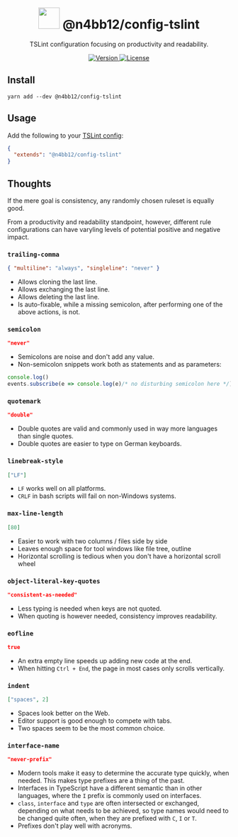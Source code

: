 <h1 align="center">
  <img src="https://konpa.github.io/devicon/devicon.git/icons/typescript/typescript-original.svg" height="48">
  @n4bb12/config-tslint
</h1>

<p align="center">
  TSLint configuration focusing on productivity and readability.
</p>

<p align="center">
  <a href="https://www.npmjs.com/package/@n4bb12/config-tslint">
    <img alt="Version" src="https://flat.badgen.net/npm/v/@n4bb12/config-tslint?icon=npm">
  </a>
  <a href="https://raw.githubusercontent.com/n4bb12/config-tslint/master/LICENSE">
    <img alt="License" src="https://flat.badgen.net/github/license/n4bb12/config-tslint?icon=github">
  </a>
</p>

## Install

```
yarn add --dev @n4bb12/config-tslint
```

## Usage

Add the following to your [TSLint config](https://palantir.github.io/tslint/usage/configuration):

```json
{
  "extends": "@n4bb12/config-tslint"
}
```


## Thoughts

If the mere goal is consistency, any randomly chosen ruleset is equally good.

From a productivity and readability standpoint, however, different rule configurations can have varyling levels of potential positive and negative impact.

### `trailing-comma`

```json
{ "multiline": "always", "singleline": "never" }
```

- Allows cloning the last line.
- Allows exchanging the last line.
- Allows deleting the last line.
- Is auto-fixable, while a missing semicolon, after performing one of the above actions, is not.

### `semicolon`

```json
"never"
```

- Semicolons are noise and don't add any value.
- Non-semicolon snippets work both as statements and as parameters:

```ts
console.log()
events.subscribe(e => console.log(e)/* no disturbing semicolon here */)
```

### `quotemark`

```json
"double"
```

- Double quotes are valid and commonly used in way more languages than single quotes.
- Double quotes are easier to type on German keyboards.

<!-- ### `arrow-parens`

```json
"ban-single-arg-parens"
``` -->

### `linebreak-style`

```json
["LF"]
```

- `LF` works well on all platforms.
- `CRLF` in bash scripts will fail on non-Windows systems.

### `max-line-length`

```json
[80]
```

- Easier to work with two columns / files side by side
- Leaves enough space for tool windows like file tree, outline
- Horizontal scrolling is tedious when you don't have a horizontal scroll wheel

<!-- ### `member-access`

  "options": "no-public",
  "severity": "warning" -->

<!-- ### `no-trailing-whitespace`

  "severity": "warning" -->

### `object-literal-key-quotes`

```json
"consistent-as-needed"
```

- Less typing is needed when keys are not quoted.
- When quoting is however needed, consistency improves readability.

### `eofline`

```json
true
```

- An extra empty line speeds up adding new code at the end.
- When hitting `Ctrl + End`, the page in most cases only scrolls vertically.

### `indent`

```json
["spaces", 2]
```

- Spaces look better on the Web.
- Editor support is good enough to compete with tabs.
- Two spaces seem to be the most common choice.

### `interface-name`

```json
"never-prefix"
```

- Modern tools make it easy to determine the accurate type quickly, when needed. This makes type prefixes are a thing of the past.
- Interfaces in TypeScript have a different semantic than in other languages, where the `I` prefix is commonly used on interfaces.
- `class`, `interface` and `type` are often intersected or exchanged, depending on what needs to be achieved, so type names would need to be changed quite often, when they are prefixed with `C`, `I` or `T`.
- Prefixes don't play well with acronyms.
